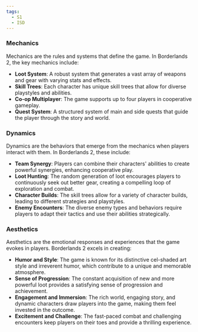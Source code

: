 ```yaml
---
tags:
  - S1
  - ISD
---
```


### Mechanics

Mechanics are the rules and systems that define the game. In Borderlands 2, the key mechanics include:

- **Loot System**: A robust system that generates a vast array of weapons and gear with varying stats and effects.
- **Skill Trees**: Each character has unique skill trees that allow for diverse playstyles and abilities.
- **Co-op Multiplayer**: The game supports up to four players in cooperative gameplay.
- **Quest System**: A structured system of main and side quests that guide the player through the story and world.

### Dynamics

Dynamics are the behaviors that emerge from the mechanics when players interact with them. In Borderlands 2, these include:

- **Team Synergy**: Players can combine their characters' abilities to create powerful synergies, enhancing cooperative play.
- **Loot Hunting**: The random generation of loot encourages players to continuously seek out better gear, creating a compelling loop of exploration and combat.
- **Character Builds**: The skill trees allow for a variety of character builds, leading to different strategies and playstyles.
- **Enemy Encounters**: The diverse enemy types and behaviors require players to adapt their tactics and use their abilities strategically.

### Aesthetics

Aesthetics are the emotional responses and experiences that the game evokes in players. Borderlands 2 excels in creating:

- **Humor and Style**: The game is known for its distinctive cel-shaded art style and irreverent humor, which contribute to a unique and memorable atmosphere.
- **Sense of Progression**: The constant acquisition of new and more powerful loot provides a satisfying sense of progression and achievement.
- **Engagement and Immersion**: The rich world, engaging story, and dynamic characters draw players into the game, making them feel invested in the outcome.
- **Excitement and Challenge**: The fast-paced combat and challenging encounters keep players on their toes and provide a thrilling experience.